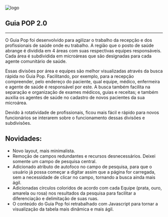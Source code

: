 ![logo](https://github.com/argsite/guiapop/assets/78441204/9b12f0f5-9fe9-422d-99e0-4cdbb3598fea)

## Guia POP 2.0
------------
O Guia Pop foi desenvolvido para agilizar o trabalho da recepção e dos profissionais de saúde onde eu trabalho. 
A região que o posto de saúde abrange é dividida em 4 áreas com suas respectivas equipes responsáveis.
Cada área é subdividida em microáreas que são designadas para cada agente comunitário de saúde.  

Essas divisões por área e equipes são melhor visualizadas através da busca rápida no Guia Pop. Facilitando, por exemplo, para
a recepção compreender, pelo endereço do paciente, qual equipe, médico, enfermeira e agente de saúde é responsável por este.
A busca também facilita na separação e organização de exames médicos, guias e receitas; e também auxilia os agentes de saúde 
no cadastro de novos pacientes da sua microárea. 

Devido à rotatividade de profissionais, ficou mais fácil e rápido para novos 
funcionários se interarem sobre o funcionamento dessas divisões e subdivisões. 

## Novidades:
- Novo layout, mais minimalista.
- Remoção de campos redundantes e recursos desnecessários. Deixei somente um campo de pesquisa central.
- Adicionado atributo de autofoco no campo de pesquisa, para que o usuário já possa começar a digitar assim que a página for carregada, sem a necessidade de clicar no campo, tornando a busca ainda mais ágil.
- Adicionadas círculos coloridos de acordo com cada Equipe (prata, ouro, amarela ou rosa) nos resultados da pesquisa para facilitar a diferenciação e delimitação de suas ruas.
- O conteúdo do Guia Pop foi retrabalhado com Javascript para tornar a visualização da tabela mais dinâmica e mais ágil.

